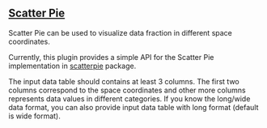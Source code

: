 ## [Scatter Pie](/basic/scatterpie)

Scatter Pie can be used to visualize data fraction in different space coordinates.

Currently, this plugin provides a simple API for the Scatter Pie implementation
in [scatterpie](https://cran.r-project.org/web/packages/scatterpie/vignettes/scatterpie.html) package.

The input data table should contains at least 3 columns. The first two columns correspond to the space coordinates and
other more columns represents data values in different categories. If you know the long/wide data format, you can also
provide input data table with long format (default is wide format).